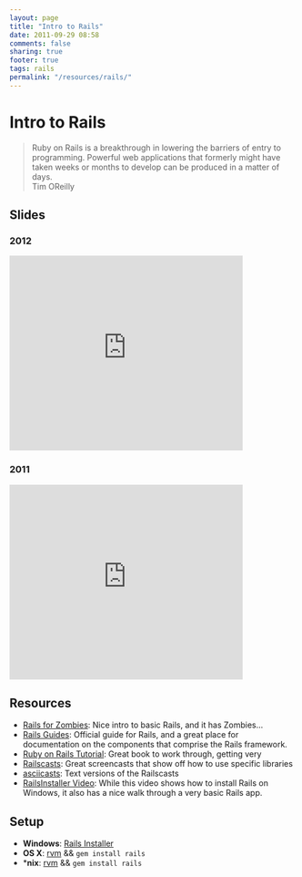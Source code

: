 ```yaml
---
layout: page
title: "Intro to Rails"
date: 2011-09-29 08:58
comments: false
sharing: true
footer: true
tags: rails
permalink: "/resources/rails/"
---
```

# Intro to Rails

<blockquote>
Ruby on Rails is a breakthrough in lowering the barriers of entry to programming.
Powerful web applications that formerly might have taken weeks or months
to develop can be produced in a matter of days.
<br /><span class="by">Tim OReilly</span>
</blockquote>

## Slides

### 2012
<iframe src="https://docs.google.com/present/embed?id=dhkn6xbc_305gz5xnzzv" frameborder="0" width="410" height="342"></iframe>

### 2011
<iframe src="https://docs.google.com/present/embed?id=dhkn6xbc_282rxmh2ngd" frameborder="0" width="410" height="342"></iframe>

## Resources

* [Rails for Zombies](http://railsforzombies.org/): Nice intro to basic Rails,
and it has Zombies...
* [Rails Guides](http://guides.rubyonrails.org/): Official guide for Rails, and
a great place for documentation on the components that comprise the Rails 
framework.
* [Ruby on Rails Tutorial](http://ruby.railstutorial.org/ruby-on-rails-tutorial-book):
Great book to work through, getting very 
* [Railscasts](http://railscasts.com/): Great screencasts that show off how to
use specific libraries
* [asciicasts](http://asciicasts.com/): Text versions of the Railscasts
* [RailsInstaller Video](http://vimeo.com/22353046): While this video shows how to
install Rails on Windows, it also has a nice walk through a very basic Rails
app.

## Setup

* **Windows**: [Rails Installer](http://railsinstaller.org/)
* **OS X**: [rvm](http://beginrescueend.com/rvm/install/) && `gem install
rails`
* ***nix**: [rvm](http://beginrescueend.com/rvm/install/) && `gem install
rails`

